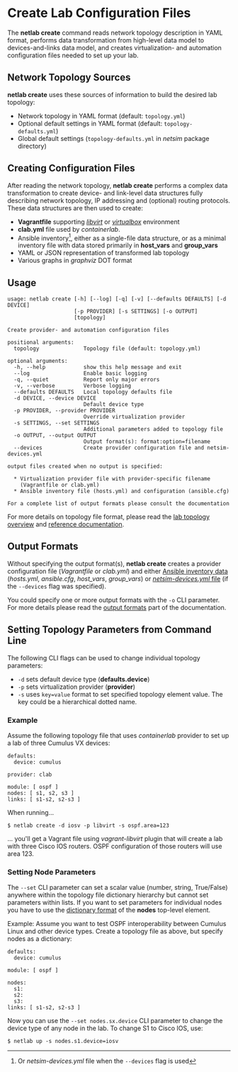 # Create Lab Configuration Files

The **netlab create** command reads network topology description in YAML format, performs data transformation from high-level data model to devices-and-links data model, and creates virtualization- and automation configuration files needed to set up your lab.

## Network Topology Sources

**netlab create** uses these sources of information to build the desired lab topology:

* Network topology in YAML format (default: `topology.yml`)
* Optional default settings in YAML format (default: `topology-defaults.yml`)
* Global default settings (`topology-defaults.yml` in *netsim* package directory)

## Creating Configuration Files

After reading the network topology, **netlab create** performs a complex data transformation to create device- and link-level data structures fully describing network topology, IP addressing and (optional) routing protocols. These data structures are then used to create:

* **Vagrantfile** supporting *[libvirt](../labs/libvirt.md)* or *[virtualbox](../labs/virtualbox.md)* environment
* **clab.yml** file used by *containerlab*.
* Ansible inventory[^1], either as a single-file data structure, or as a minimal inventory file with data stored primarily in **host_vars** and **group_vars**
* YAML or JSON representation of transformed lab topology
* Various graphs in *graphviz* DOT format

[^1]: Or *netsim-devices.yml* file when the `--devices` flag is used

## Usage

```text
usage: netlab create [-h] [--log] [-q] [-v] [--defaults DEFAULTS] [-d DEVICE]
                     [-p PROVIDER] [-s SETTINGS] [-o OUTPUT]
                     [topology]

Create provider- and automation configuration files

positional arguments:
  topology              Topology file (default: topology.yml)

optional arguments:
  -h, --help            show this help message and exit
  --log                 Enable basic logging
  -q, --quiet           Report only major errors
  -v, --verbose         Verbose logging
  --defaults DEFAULTS   Local topology defaults file
  -d DEVICE, --device DEVICE
                        Default device type
  -p PROVIDER, --provider PROVIDER
                        Override virtualization provider
  -s SETTINGS, --set SETTINGS
                        Additional parameters added to topology file
  -o OUTPUT, --output OUTPUT
                        Output format(s): format:option=filename
  --devices             Create provider configuration file and netsim-devices.yml

output files created when no output is specified:

  * Virtualization provider file with provider-specific filename
    (Vagrantfile or clab.yml)
  * Ansible inventory file (hosts.yml) and configuration (ansible.cfg)

For a complete list of output formats please consult the documentation
```

For more details on topology file format, please read the [lab topology overview](../topology-overview.md) and [reference documentation](../topology-reference.md).

## Output Formats

Without specifying the output format(s), **netlab create** creates a provider configuration file (*Vagrantfile* or *clab.yml*) and either [Ansible inventory data](../outputs/ansible.md) (*hosts.yml*, *ansible.cfg*, *host_vars*, *group_vars*) or [*netsim-devices.yml* file](../outputs/devices.md) (if the `--devices` flag was specified).

You could specify one or more output formats with the `-o` CLI parameter. For more details please read the [output formats](../outputs/index.md) part of the documentation.

## Setting Topology Parameters from Command Line

The following CLI flags can be used to change individual topology parameters:

* `-d` sets default device type (**defaults.device**)
* `-p` sets virtualization provider (**provider**)
* `-s` uses `key=value` format to set specified topology element  value. The key could be a hierarchical dotted name.

### Example

Assume the following topology file that uses *containerlab* provider to set up a lab of three Cumulus VX devices:

```
defaults:
  device: cumulus

provider: clab

module: [ ospf ]
nodes: [ s1, s2, s3 ]
links: [ s1-s2, s2-s3 ]
```

When running...

```
$ netlab create -d iosv -p libvirt -s ospf.area=123
```

... you'll get a Vagrant file using *vagrant-libvirt* plugin that will create a lab with three Cisco IOS routers. OSPF configuration of those routers will use area 123.

### Setting Node Parameters

The `--set` CLI parameter can set a scalar value (number, string, True/False) anywhere within the topology file dictionary hierarchy but cannot set parameters within lists. If you want to set parameters for individual nodes you have to use the [dictionary format](../nodes.md#dictionary-of-nodes) of the **nodes** top-level element.

Example: Assume you want to test OSPF interoperability between Cumulus Linux and other device types. Create a topology file as above, but specify nodes as a dictionary:

```
defaults:
  device: cumulus

module: [ ospf ]

nodes:
  s1:
  s2:
  s3:
links: [ s1-s2, s2-s3 ]
```

Now you can use the `--set nodes.sx.device` CLI parameter to change the device type of any node in the lab. To change S1 to Cisco IOS, use:

```
$ netlab up -s nodes.s1.device=iosv
```
